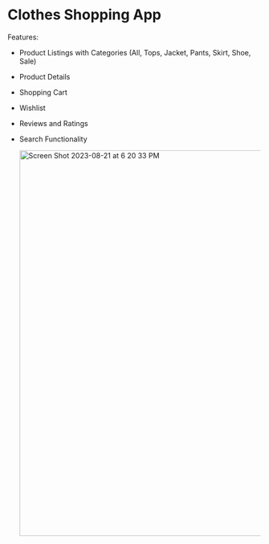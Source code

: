 # Clothes Shopping App 

Features:
- Product Listings with Categories (All, Tops, Jacket, Pants, Skirt, Shoe, Sale)
- Product Details
- Shopping Cart
- Wishlist
- Reviews and Ratings
- Search Functionality


  <img width="768" alt="Screen Shot 2023-08-21 at 6 20 33 PM" src="https://github.com/slee98/SwiftUI_POC/assets/74482315/68416cb6-dda5-4076-82ee-500931593f86">
